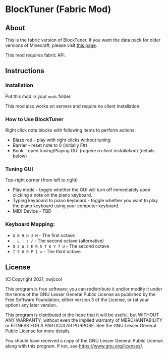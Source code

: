 # BlockTuner (Fabric Mod)

## About

This is the fabric version of BlockTuner. If you want the data pack for older versions of Minecraft, please visit [this page](https://github.com/xwjcool123/blocktuner).

This mod requires fabric API.

## Instructions

### Installation

Put this mod in your `mods` folder.

This mod also works on servers and require no client installation.

### How to Use BlockTuner

Right click note blocks with following items to perform actions:

* Blaze rod - play with right clicks without tuning
* Barrier - reset note to 0 (initially F#)
* Book - open tuning/Playing GUI (*require a client installation*) (details below)

### Tuning GUI

Top-right corner (from left to right)

* Play mode - toggle whether the GUI will turn off immediately upon clicking a note on the piano keyboard.
* Typing keyboard to piano keyboard - toggle whether you want to play the piano keyboard using your computer keyboard.
* MIDI Device - TBD

### Keyboard Mapping:
* `G B H N J M` - The first octave
* `, L . : /` - The second octave (alternative)
* `Q 2 W 3 E R 5 T 6 Y 7 U` - The second octave
* `I 9 O 0 P [ =` - The third octave

## License

(C)Copyright 2021, xwjcool

This program is free software: you can redistribute it and/or modify it under the terms of the GNU Lesser General Public License as published by the Free Software Foundation, either version 3 of the License, or (at your option) any later version.

This program is distributed in the hope that it will be useful, but WITHOUT ANY WARRANTY; without even the implied warranty of MERCHANTABILITY or FITNESS FOR A PARTICULAR PURPOSE.  See the GNU Lesser General Public License for more details.

You should have received a copy of the GNU Lesser General Public License along with this program.  If not, see <https://www.gnu.org/licenses/>.
